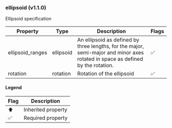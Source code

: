 ### ellipsoid (v1.1.0)
Ellipsoid specification

| Property | Type | Description | Flags |
|---|---|---|---|
| ellipsoid_ranges | ellipsoid | An ellipsoid as defined by three lengths, for the major, semi-major and minor axes rotated in space as defined by the rotation. | ✅ |
| rotation | rotation | Rotation of the ellipsoid | ✅ |


#### Legend

| Flag | Description |
| --- | --- |
| ⬆️ | Inherited property |
| ✅ | Required property |


